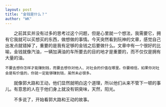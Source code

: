 ```yaml
---
layout: post
title: "金钱是什么？"
author: "WK"
---
```


　　之前其实并没有过多的思考过这个问题，但是心里就一个想法，我需要它，拥有它我就可以买想买的东西，做想做的事情。今天突然看到阮神的文章，感觉自己出发点就错掉了，重要的是我有足够的金钱之后要做什么。文章中有一个很好的比喻，金钱就像汽油，一辆加满油的车所要去的目的地才是重要的，而不仅仅是拥有大量的油。

   `不要去想你怎样才能赚到钱，而要去想你对他人、对社会的价值在哪里。你要相信，如果你对社会是有价值的，你就一定能够赚到钱，虽然未必很多。`

　　就像郭大路和王动，他们显然就明白这个道理，所以他们从来不管下一顿的事儿。有意思的人在于他们身上就没有铜臭味，天然，阳光。

　　不多说了，开始看郭大路和王动的故事。